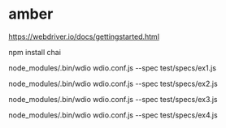 # amber

https://webdriver.io/docs/gettingstarted.html

npm install chai

node_modules/.bin/wdio wdio.conf.js --spec test/specs/ex1.js

node_modules/.bin/wdio wdio.conf.js --spec test/specs/ex2.js

node_modules/.bin/wdio wdio.conf.js --spec test/specs/ex3.js

node_modules/.bin/wdio wdio.conf.js --spec test/specs/ex4.js
